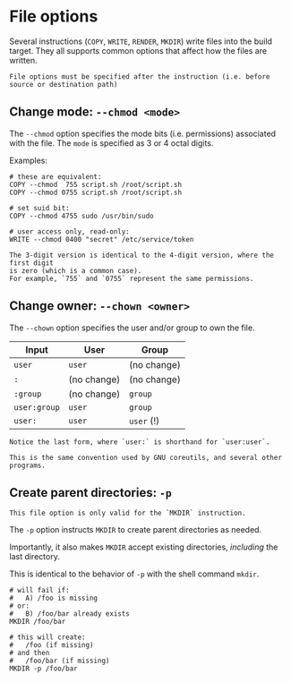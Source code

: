 # File options

Several instructions (`COPY`, `WRITE`, `RENDER`, `MKDIR`) write files into the
build target. They all supports common options that affect how the files are
written.

~~~admonish important
File options must be specified after the instruction (i.e. before
source or destination path)
~~~

## Change mode: `--chmod <mode>`

The `--chmod` option specifies the mode bits (i.e. permissions) associated with
the file. The `mode` is specified as 3 or 4 octal digits.

Examples:

```raptor
# these are equivalent:
COPY --chmod  755 script.sh /root/script.sh
COPY --chmod 0755 script.sh /root/script.sh

# set suid bit:
COPY --chmod 4755 sudo /usr/bin/sudo

# user access only, read-only:
WRITE --chmod 0400 "secret" /etc/service/token
```

```admonish tip
The 3-digit version is identical to the 4-digit version, where the first digit
is zero (which is a common case).
For example, `755` and `0755` represent the same permissions.
```

## Change owner: `--chown <owner>`

The `--chown` option specifies the user and/or group to own the file.

| Input        | User        | Group       |
|--------------|-------------|-------------|
| `user`       | `user`      | (no change) |
| `:`          | (no change) | (no change) |
| `:group`     | (no change) | `group`     |
| `user:group` | `user`      | `group`     |
| `user:`      | `user`      | `user` (!)  |

```admonish important
Notice the last form, where `user:` is shorthand for `user:user`.

This is the same convention used by GNU coreutils, and several other programs.
```

## Create parent directories: `-p`

```admonish note
This file option is only valid for the `MKDIR` instruction.
```

The `-p` option instructs `MKDIR` to create parent directories as needed.

Importantly, it also makes `MKDIR` accept existing directories, *including* the
last directory.

This is identical to the behavior of `-p` with the shell command `mkdir`.

```raptor
# will fail if:
#   A) /foo is missing
# or:
#   B) /foo/bar already exists
MKDIR /foo/bar

# this will create:
#   /foo (if missing)
# and then
#   /foo/bar (if missing)
MKDIR -p /foo/bar
```
